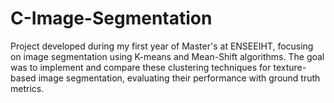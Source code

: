 # C-Image-Segmentation
Project developed during my first year of Master's at ENSEEIHT, focusing on image segmentation using K-means and Mean-Shift algorithms. The goal was to implement and compare these clustering techniques for texture-based image segmentation, evaluating their performance with ground truth metrics.
